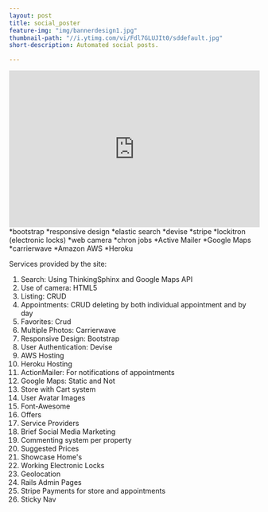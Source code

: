 ```yaml
---
layout: post
title: social_poster
feature-img: "img/bannerdesign1.jpg"
thumbnail-path: "//i.ytimg.com/vi/Fdl7GLUJIt0/sddefault.jpg"
short-description: Automated social posts.

---
```


<iframe width="100%" height="315" src="https://www.youtube.com/embed/Fdl7GLUJIt0" frameborder="0" allowfullscreen></iframe>
*bootstrap
*responsive design
*elastic search
*devise
*stripe
*lockitron (electronic locks)
*web camera
*chron jobs
*Active Mailer
*Google Maps
*carrierwave
*Amazon AWS
*Heroku

Services provided by the site:
1) Search: Using ThinkingSphinx and Google Maps API
2) Use of camera: HTML5
3) Listing: CRUD
4) Appointments: CRUD deleting by both individual appointment and by day
5) Favorites: Crud
6) Multiple Photos: Carrierwave
7) Responsive Design: Bootstrap
8) User Authentication: Devise
9) AWS Hosting
10) Heroku Hosting
11) ActionMailer: For notifications of appointments
12) Google Maps: Static and Not
13) Store with Cart system
14) User Avatar Images
15) Font-Awesome
16) Offers
17) Service Providers
18) Brief Social Media Marketing
19) Commenting system per property
20) Suggested Prices
21) Showcase Home's
22) Working Electronic Locks
23) Geolocation
24) Rails Admin Pages
25) Stripe Payments for store and appointments
26) Sticky Nav